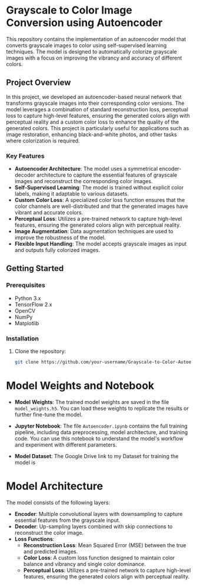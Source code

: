 # Grayscale to Color Image Conversion using Autoencoder

This repository contains the implementation of an autoencoder model that converts grayscale images to color using self-supervised learning techniques. The model is designed to automatically colorize grayscale images with a focus on improving the vibrancy and accuracy of different colors.

## Project Overview

In this project, we developed an autoencoder-based neural network that transforms grayscale images into their corresponding color versions. The model leverages a combination of standard reconstruction loss, perceptual loss to capture high-level features, ensuring the generated colors align with perceptual reality and a custom color loss to enhance the quality of the generated colors. This project is particularly useful for applications such as image restoration, enhancing black-and-white photos, and other tasks where colorization is required.

### Key Features

- **Autoencoder Architecture**: The model uses a symmetrical encoder-decoder architecture to capture the essential features of grayscale images and reconstruct the corresponding color images.
- **Self-Supervised Learning**: The model is trained without explicit color labels, making it adaptable to various datasets.
- **Custom Color Loss**: A specialized color loss function ensures that the color channels are well-distributed and that the generated images have vibrant and accurate colors.
- **Perceptual Loss**: Utilizes a pre-trained network to capture high-level features, ensuring the generated colors align with perceptual reality.
- **Image Augmentation**: Data augmentation techniques are used to improve the robustness of the model.
- **Flexible Input Handling**: The model accepts grayscale images as input and outputs fully colorized images.

## Getting Started

### Prerequisites

- Python 3.x
- TensorFlow 2.x
- OpenCV
- NumPy
- Matplotlib

### Installation

1. Clone the repository:
   ```bash
   git clone https://github.com/your-username/Grayscale-to-Color-Autoencoder.git
# Model Weights and Notebook

- **Model Weights**: The trained model weights are saved in the file `model_weights.h5`. You can load these weights to replicate the results or further fine-tune the model.
  
- **Jupyter Notebook**: The file `Autoencoder.ipynb` contains the full training pipeline, including data preprocessing, model architecture, and training code. You can use this notebook to understand the model's workflow and experiment with different parameters.
- **Model Dataset**: The Google Drive link to my Dataset for training the model is 

# Model Architecture

The model consists of the following layers:

*   **Encoder**: Multiple convolutional layers with downsampling to capture essential features from the grayscale input.
*   **Decoder**: Up-sampling layers combined with skip connections to reconstruct the color image.
*   **Loss Functions**:
    *   **Reconstruction Loss**: Mean Squared Error (MSE) between the true and predicted images.
    *   **Color Loss**: A custom loss function designed to maintain color balance and vibrancy and single color dominance.
    *   **Perceptual Loss**: Utilizes a pre-trained network to capture high-level features, ensuring the generated colors align with perceptual reality.
